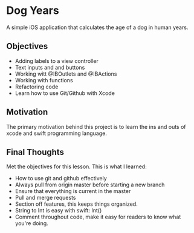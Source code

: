# Dog Years
A simple iOS application that calculates the age of a dog in human years. 

## Objectives
* Adding labels to a view controller
* Text inputs and and buttons
* Working witt @IBOutlets and @IBActions
* Working with functions
* Refactoring code
* Learn how to use Git/Github with Xcode

## Motivation
The primary motivation behind this project is to learn the ins and outs of xcode and swift programming language.

## Final Thoughts
Met the objectives for this lesson. This is what I learned:
* How to use git and github effectively
* Always pull from origin master before starting a new branch
* Ensure that everything is current in the master
* Pull and merge requests
* Section off features, this keeps things organized.
* String to Int is easy with swift: Int()
* Comment throughout code, make it easy for readers to know what you're doing.
